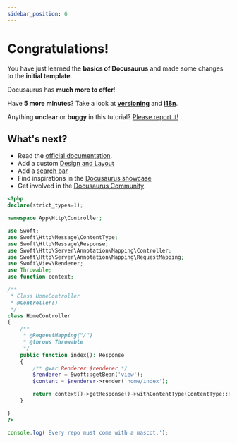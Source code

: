 ```yaml
---
sidebar_position: 6
---
```


# Congratulations!

You have just learned the **basics of Docusaurus** and made some changes to the **initial template**.

Docusaurus has **much more to offer**!

Have **5 more minutes**? Take a look at **[versioning](../tutorial-extras/manage-docs-versions.md)** and **[i18n](../tutorial-extras/translate-your-site.md)**.

Anything **unclear** or **buggy** in this tutorial? [Please report it!](https://github.com/facebook/docusaurus/discussions/4610)

## What's next?

- Read the [official documentation](https://docusaurus.io/).
- Add a custom [Design and Layout](https://docusaurus.io/docs/styling-layout)
- Add a [search bar](https://docusaurus.io/docs/search)
- Find inspirations in the [Docusaurus showcase](https://docusaurus.io/showcase)
- Get involved in the [Docusaurus Community](https://docusaurus.io/community/support)



```php
<?php 
declare(strict_types=1);

namespace App\Http\Controller;

use Swoft;
use Swoft\Http\Message\ContentType;
use Swoft\Http\Message\Response;
use Swoft\Http\Server\Annotation\Mapping\Controller;
use Swoft\Http\Server\Annotation\Mapping\RequestMapping;
use Swoft\View\Renderer;
use Throwable;
use function context;

/**
 * Class HomeController
 * @Controller()
 */
class HomeController
{
    /**
     * @RequestMapping("/")
     * @throws Throwable
     */
    public function index(): Response
    {
        /** @var Renderer $renderer */
        $renderer = Swoft::getBean('view');
        $content = $renderer->render('home/index');

        return context()->getResponse()->withContentType(ContentType::HTML)->withContent($content);
    }

}
?>
```


```js
console.log('Every repo must come with a mascot.');
```
